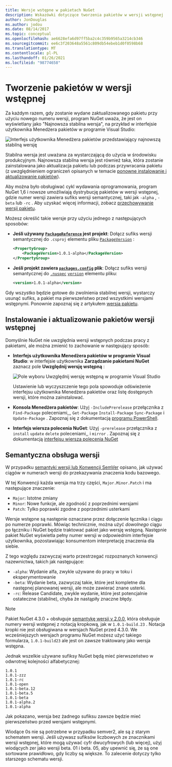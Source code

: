 ```yaml
---
title: Wersje wstępne w pakietach NuGet
description: Wskazówki dotyczące tworzenia pakietów w wersji wstępnej
author: JonDouglas
ms.author: jodou
ms.date: 08/14/2017
ms.topic: conceptual
ms.openlocfilehash: ae6628efa6d97ff5ba2c4c359b9565a3214cb346
ms.sourcegitcommit: ee6c3f203648a5561c809db54ebeb1d0f0598b68
ms.translationtype: MT
ms.contentlocale: pl-PL
ms.lasthandoff: 01/26/2021
ms.locfileid: "98774658"
---
```

# <a name="building-pre-release-packages"></a>Tworzenie pakietów w wersji wstępnej

Za każdym razem, gdy zostanie wydane zaktualizowanego pakietu przy użyciu nowego numeru wersji, program NuGet uważa, że jest on wyświetlany jako "Najnowsza stabilna wersja", na przykład w interfejsie użytkownika Menedżera pakietów w programie Visual Studio:

![Interfejs użytkownika Menedżera pakietów przedstawiający najnowszą stabilną wersję](media/Prerelease_01-LatestStable.png)

Stabilna wersja jest uważana za wystarczającą do użycia w środowisku produkcyjnym. Najnowsza stabilna wersja jest również taka, która zostanie zainstalowana jako aktualizacja pakietu lub podczas przywracania pakietu (z uwzględnieniem ograniczeń opisanych w temacie [ponowne instalowanie i aktualizowanie pakietów](../consume-packages/reinstalling-and-updating-packages.md)).

Aby można było obsługiwać cykl wydawania oprogramowania, program NuGet 1,6 i nowsze umożliwiają dystrybucję pakietów w wersji wstępnej, gdzie numer wersji zawiera sufiks wersji semantycznej, taki jak `-alpha` , `-beta` lub `-rc` . Aby uzyskać więcej informacji, zobacz [przechowywanie wersji pakietu](../concepts/package-versioning.md#pre-release-versions).

Możesz określić takie wersje przy użyciu jednego z następujących sposobów:

- **Jeśli używany [`PackageReference`](../consume-packages/package-references-in-project-files.md) jest projekt**: Dołącz sufiks wersji semantycznej do `.csproj` elementu pliku [`PackageVersion`](/dotnet/core/tools/csproj#packageversion) :

    ```xml
    <PropertyGroup>
        <PackageVersion>1.0.1-alpha</PackageVersion>
    </PropertyGroup>
    ```

- **Jeśli projekt zawiera [`packages.config`](../reference/packages-config.md) plik**: Dołącz sufiks wersji semantycznej do [`.nuspec`](../reference/nuspec.md) [`version`](../reference/nuspec.md#version) elementu pliku:

    ```xml
    <version>1.0.1-alpha</version>
    ```

Gdy wszystko będzie gotowe do zwolnienia stabilnej wersji, wystarczy usunąć sufiks, a pakiet ma pierwszeństwo przed wszystkimi wersjami wstępnymi. Ponownie zapoznaj się z artykułem [wersja pakietu](../concepts/package-versioning.md#pre-release-versions).

## <a name="installing-and-updating-pre-release-packages"></a>Instalowanie i aktualizowanie pakietów wersji wstępnej

Domyślnie NuGet nie uwzględnia wersji wstępnych podczas pracy z pakietami, ale można zmienić to zachowanie w następujący sposób:

- **Interfejs użytkownika Menedżera pakietów w programie Visual Studio**: w interfejsie użytkownika **Zarządzanie pakietami NuGet** zaznacz pole **Uwzględnij wersję wstępną** :

    ![Pole wyboru Uwzględnij wersję wstępną w programie Visual Studio](media/Prerelease_02-CheckPrerelease.png)

    Ustawienie lub wyczyszczenie tego pola spowoduje odświeżenie interfejsu użytkownika Menedżera pakietów oraz listę dostępnych wersji, które można zainstalować.

- **Konsola Menedżera pakietów**: Użyj `-IncludePrerelease` przełącznika z `Find-Package` poleceniami,,, `Get-Package` `Install-Package` `Sync-Package` i `Update-Package` . Zapoznaj się z dokumentacją [programu PowerShell](../reference/powershell-reference.md).

- **Interfejs wiersza polecenia NuGet**: Użyj `-prerelease` przełącznika z `install` `update` `delete` poleceniami,, i `mirror` . Zapoznaj się z dokumentacją [interfejsu wiersza polecenia NuGet](../reference/nuget-exe-cli-reference.md)

## <a name="semantic-versioning"></a>Semantyczna obsługa wersji

W przypadku [semantyki wersji lub Konwencji SemVer](https://semver.org/spec/v1.0.0.html) opisano, jak używać ciągów w numerach wersji do przekazywania znaczenia kodu bazowego.

W tej Konwencji każda wersja ma trzy części, `Major.Minor.Patch` i ma następujące znaczenie:

- `Major`: Istotne zmiany
- `Minor`: Nowe funkcje, ale zgodność z poprzednimi wersjami
- `Patch`: Tylko poprawki zgodne z poprzednimi usterkami

Wersje wstępne są następnie oznaczane przez dołączenie łącznika i ciągu po numerze poprawki. Mówiąc technicznie, można użyć *dowolnego* ciągu po łączniku i NuGet będzie traktować pakiet jako wersję wstępną. Następnie pakiet NuGet wyświetla pełny numer wersji w odpowiednim interfejsie użytkownika, pozostawiając konsumentom interpretację znaczenia dla siebie.

Z tego względu zazwyczaj warto przestrzegać rozpoznanych konwencji nazewnictwa, takich jak następujące:

- `-alpha`: Wydanie alfa, zwykle używane do pracy w toku i eksperymentowanie
- `-beta`: Wydanie beta, zazwyczaj takie, które jest kompletne dla następnej planowanej wersji, ale może zawierać znane usterki.
- `-rc`: Release Candidate, zwykle wydanie, które jest potencjalnie ostateczne (stabilne), chyba że nastąpiły znaczne błędy.

> [!Note]
> Pakiet NuGet 4.3.0 + obsługuje [semantykę wersji v 2.0.0](https://semver.org/spec/v2.0.0.html), która obsługuje numery wersji wstępnej z notacją kropkową, jak w `1.0.1-build.23` . Notacja kropki nie jest obsługiwana w wersjach NuGet przed 4.3.0. We wcześniejszych wersjach programu NuGet możesz użyć takiego formularza, `1.0.1-build23` ale jest on zawsze traktowany jako wersja wstępna.

Jednak wszelkie używane sufiksy NuGet będą mieć pierwszeństwo w odwrotnej kolejności alfabetycznej:

```
1.0.1
1.0.1-zzz
1.0.1-rc
1.0.1-open
1.0.1-beta.12
1.0.1-beta.5
1.0.1-beta
1.0.1-alpha.2
1.0.1-alpha
```

Jak pokazano, wersja bez żadnego sufiksu zawsze będzie mieć pierwszeństwo przed wersjami wstępnymi.

Wiodące 0s nie są potrzebne w przypadku semver2, ale są z starym schematem wersji. Jeśli używasz sufiksów liczbowych ze znacznikami wersji wstępnej, które mogą używać cyfr dwucyfrowych (lub więcej), użyj wiodących zer jako wersji beta. 01 i beta. 05, aby upewnić się, że są one sortowane prawidłowo, gdy liczby są większe. To zalecenie dotyczy tylko starszego schematu wersji.
